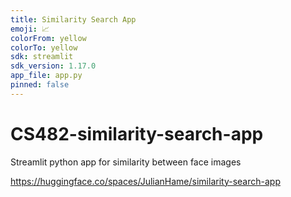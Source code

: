 ```yaml
---
title: Similarity Search App
emoji: 📈
colorFrom: yellow
colorTo: yellow
sdk: streamlit
sdk_version: 1.17.0
app_file: app.py
pinned: false
---
```


# CS482-similarity-search-app
Streamlit python app for similarity between face images

https://huggingface.co/spaces/JulianHame/similarity-search-app

